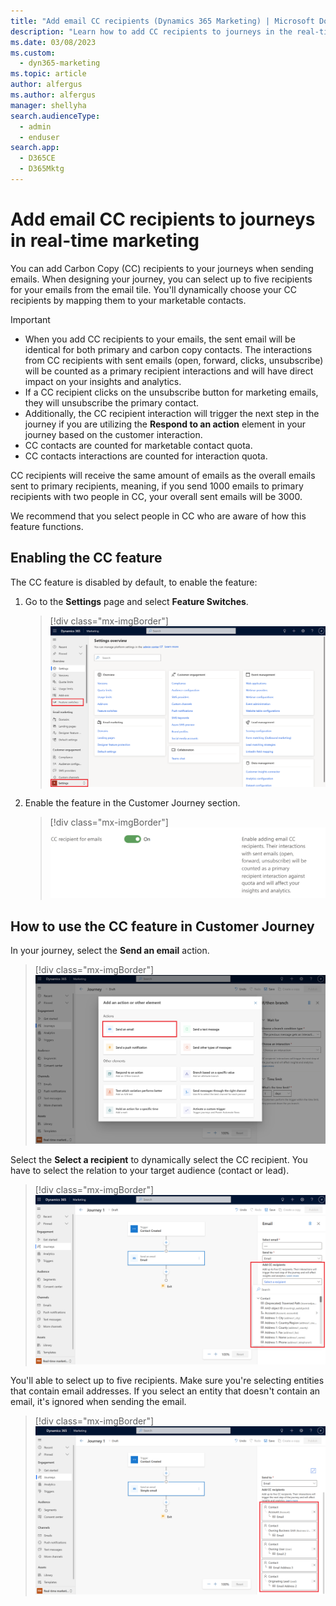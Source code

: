 ```yaml
---
title: "Add email CC recipients (Dynamics 365 Marketing) | Microsoft Docs"
description: "Learn how to add CC recipients to journeys in the real-time marketing area of Dynamics 365 Marketing."
ms.date: 03/08/2023
ms.custom: 
  - dyn365-marketing
ms.topic: article
author: alfergus
ms.author: alfergus
manager: shellyha
search.audienceType: 
  - admin
  - enduser
search.app: 
  - D365CE
  - D365Mktg
---
```


# Add email CC recipients to journeys in real-time marketing

You can add Carbon Copy (CC) recipients to your journeys when sending emails. When designing your journey, you can select up to five recipients for your emails from the email tile. You'll dynamically choose your CC recipients by mapping them to your marketable contacts.

> [!IMPORTANT]
>
>- When you add CC recipients to your emails, the sent email will be identical for both primary and carbon copy contacts. The interactions from CC recipients with sent emails (open, forward, clicks, unsubscribe) will be counted as a primary recipient interactions and will have direct impact on your insights and analytics.
>- If a CC recipient clicks on the unsubscribe button for marketing emails, they will unsubscribe the primary contact.
>- Additionally, the CC recipient interaction will trigger the next step in the journey if you are utilizing the **Respond to an action** element in your journey based on the customer interaction.
>- CC contacts are counted for marketable contact quota.
>- CC contacts interactions are counted for interaction quota.
>
> CC recipients will receive the same amount of emails as the overall emails sent to primary recipients, meaning, if you send 1000 emails to primary recipients with two people in CC, your overall sent emails will be 3000.
>
We recommend that you select people in CC who are aware of how this feature functions.  

## Enabling the CC feature

The CC feature is disabled by default, to enable the feature:

1. Go to the **Settings** page and select **Feature Switches**.
    > [!div class="mx-imgBorder"]
    > ![Select feature switches from settings.](media/real-time-email-cc-settings-feature-switches.png "Select feature switches from settings")

2. Enable the feature in the Customer Journey section.
    > [!div class="mx-imgBorder"]
    > ![Select feature switches from settings.](media/real-time-email-cc-enable-feature.png "Select feature switches from settings")

## How to use the CC feature in Customer Journey

In your journey, select the **Send an email** action.
> [!div class="mx-imgBorder"]
> ![Select feature switches from settings.](media/real-time-email-cc-send-email.png "Select feature switches from settings")

Select the **Select a recipient** to dynamically select the CC recipient. You have to select the relation to your target audience (contact or lead).
> [!div class="mx-imgBorder"]
> ![Select feature switches from settings.](media/real-time-email-cc-select-recipient.png "Select feature switches from settings")

You'll able to select up to five recipients. Make sure you're selecting entities that contain email addresses. If you select an entity that doesn't contain an email, it's ignored when sending the email.
> [!div class="mx-imgBorder"]
> ![Select feature switches from settings.](media/real-time-email-cc-select-recipient-up-to-5.png "Select feature switches from settings")

